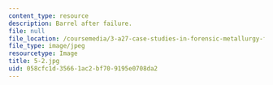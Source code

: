 ```yaml
---
content_type: resource
description: Barrel after failure.
file: null
file_location: /coursemedia/3-a27-case-studies-in-forensic-metallurgy-fall-2007/058cfc1d35661ac2bf709195e0708da2_5-2.jpg
file_type: image/jpeg
resourcetype: Image
title: 5-2.jpg
uid: 058cfc1d-3566-1ac2-bf70-9195e0708da2
---
```


